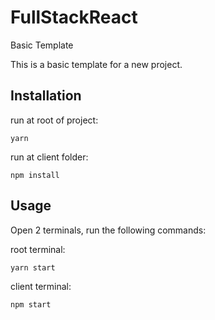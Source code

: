 # FullStackReact
 Basic Template

  This is a basic template for a new project.

  ## Installation

  run at root of project:

  ```yarn```

  run at client folder:

  ```npm install```

  ## Usage

  Open 2 terminals, run the following commands:

  root terminal:

  ```yarn start```
  
  client terminal:

  ```npm start```
